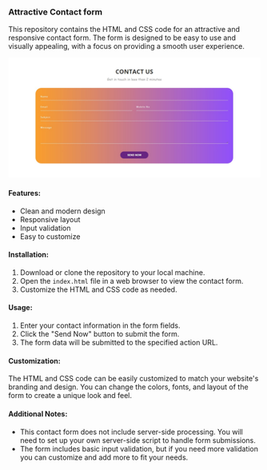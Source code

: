 ### Attractive Contact form

This repository contains the HTML and CSS code for an attractive and responsive contact form. The form is designed to be easy to use and visually appealing, with a focus on providing a smooth user experience.


![Alt text](image.png)


#### Features:
* Clean and modern design
* Responsive layout
* Input validation
* Easy to customize

#### Installation:
1. Download or clone the repository to your local machine.
2. Open the `index.html` file in a web browser to view the contact form.
3. Customize the HTML and CSS code as needed.

#### Usage:
1.  Enter your contact information in the form fields.
2.  Click the "Send Now" button to submit the form.
3.  The form data will be submitted to the specified action URL.

#### Customization:
The HTML and CSS code can be easily customized to match your website's branding and design. You can change the colors, fonts, and layout of the form to create a unique look and feel.

#### Additional Notes:
* This contact form does not include server-side processing. You will need to set up your own server-side script to handle form submissions.
* The form includes basic input validation, but if you need more validation you can customize and add more to fit your needs.
